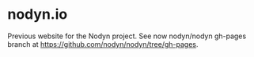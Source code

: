 nodyn.io
========

Previous website for the Nodyn project. See now nodyn/nodyn gh-pages branch at https://github.com/nodyn/nodyn/tree/gh-pages.
